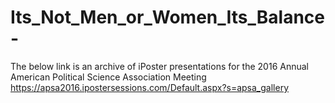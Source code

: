 # Its_Not_Men_or_Women_Its_Balance-


The below link is an archive of iPoster presentations for the 2016 Annual American Political Science Association Meeting
https://apsa2016.ipostersessions.com/Default.aspx?s=apsa_gallery
